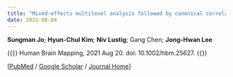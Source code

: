 ```yaml
---
title: "Mixed-effects multilevel analysis followed by canonical correlation analysis is an effective fMRI tool for the investigation of idiosyncrasies"
date: 2021-08-04
---
```


**Sungman Jo**; **Hyun-Chul Kim**; **Niv Lustig**; Gang Chen; **Jong-Hwan Lee**

{{<format bright-green>}}
Human Brain Mapping, 2021 Aug 20.  doi: 10.1002/hbm.25627.
{{</format>}}

[[PubMed](https://pubmed.ncbi.nlm.nih.gov/34415651/) /
[Google Scholar](https://scholar.google.com/scholar?hl=en&as_sdt=0%2C5&q=Mixed-effects+multilevel+analysis+followed+by+canonical+correlation+analysis+is+an+effective+fMRI+tool+for+the+investigation+of+idiosyncrasies&btnG=) /
[Journal Home](https://onlinelibrary.wiley.com/doi/full/10.1002/hbm.25627)]
